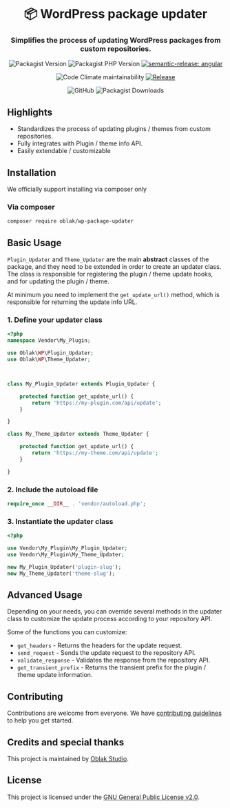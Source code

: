 <div align="center">

# 📦 WordPress package updater

### Simplifies the process of updating WordPress packages from custom repositories.

![Packagist Version](https://img.shields.io/packagist/v/oblak/wp-package-updater)
![Packagist PHP Version](https://img.shields.io/packagist/dependency-v/oblak/wp-package-updater/php)
[![semantic-release: angular](https://img.shields.io/badge/semantic--release-angular-e10079?logo=semantic-release)](https://github.com/semantic-release/semantic-release)

![Code Climate maintainability](https://img.shields.io/codeclimate/maintainability/oblakstudio/wp-package-updater)
[![Release](https://github.com/oblakstudio/wp-package-updater/actions/workflows/release.yml/badge.svg)](https://github.com/oblakstudio/wp-package-updater/actions/workflows/release.yml)

![GitHub](https://img.shields.io/github/license/oblakstudio/wp-package-updater)
![Packagist Downloads](https://img.shields.io/packagist/dm/oblak/wp-package-updater)

</div>

## Highlights
 * Standardizes the process of updating plugins / themes from custom repositories.
 * Fully integrates with Plugin / theme info API.
 * Easily extendable / customizable

## Installation

We officially support installing via composer only

### Via composer
```bash
composer require oblak/wp-package-updater
```

## Basic Usage

```Plugin_Updater``` and ```Theme_Updater``` are the main **abstract** classes of the package, and they need to be extended in order to create an updater class.
The class is responsible for registering the plugin / theme update hooks, and for updating the plugin / theme.

At minimum you need to implement the ``get_update_url()`` method, which is responsible for returning the update info URL.

### 1. Define your updater class

```php
<?php
namespace Vendor\My_Plugin;

use Oblak\WP\Plugin_Updater;
use Oblak\WP\Theme_Updater;



class My_Plugin_Updater extends Plugin_Updater {

    protected function get_update_url() {
        return 'https://my-plugin.com/api/update';
    }

}

class My_Theme_Updater extends Theme_Updater {

    protected function get_update_url() {
        return 'https://my-theme.com/api/update';
    }

}
```

### 2. Include the autoload file
```php
require_once __DIR__ . 'vendor/autoload.php';
```

### 3. Instantiate the updater class
```php
<?php

use Vendor\My_Plugin\My_Plugin_Updater;
use Vendor\My_Plugin\My_Theme_Updater;

new My_Plugin_Updater('plugin-slug');
new My_Theme_Updater('theme-slug');
```

## Advanced Usage

Depending on your needs, you can override several methods in the updater class to customize the update process according to your repository API.

Some of the functions you can customize:

* ``get_headers`` - Returns the headers for the update request.
* ``send_request`` - Sends the update request to the repository API.
* ``validate_response`` - Validates the response from the repository API.
* ``get_transient_prefix`` - Returns the transient prefix for the plugin / theme update information.

## Contributing

Contributions are welcome from everyone. We have [contributing guidelines](CONTRIBUTING.md) to help you get started.

## Credits and special thanks

This project is maintained by [Oblak Studio](https://oblak.studio).

## License

This project is licensed under the [GNU General Public License v2.0](LICENSE).


